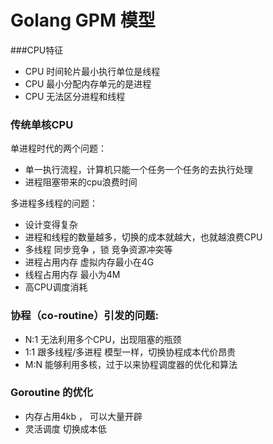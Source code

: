 # Golang GPM 模型

###CPU特征

- CPU 时间轮片最小执行单位是线程
- CPU 最小分配内存单元的是进程
- CPU 无法区分进程和线程

### 传统单核CPU

单进程时代的两个问题：

- 单一执行流程，计算机只能一个任务一个任务的去执行处理
- 进程阻塞带来的cpu浪费时间

多进程多线程的问题：

- 设计变得复杂
- 进程和线程的数量越多，切换的成本就越大，也就越浪费CPU
- 多线程 同步竞争 ，锁 竞争资源冲突等
- 进程占用内存 虚拟内存最小在4G
- 线程占用内存 最小为4M
- 高CPU调度消耗

### 协程（co-routine）引发的问题:

- N:1 无法利用多个CPU，出现阻塞的瓶颈
- 1:1 跟多线程/多进程 模型一样，切换协程成本代价昂贵
- M:N 能够利用多核，过于以来协程调度器的优化和算法


###  Goroutine 的优化
- 内存占用4kb ， 可以大量开辟
- 灵活调度     切换成本低
